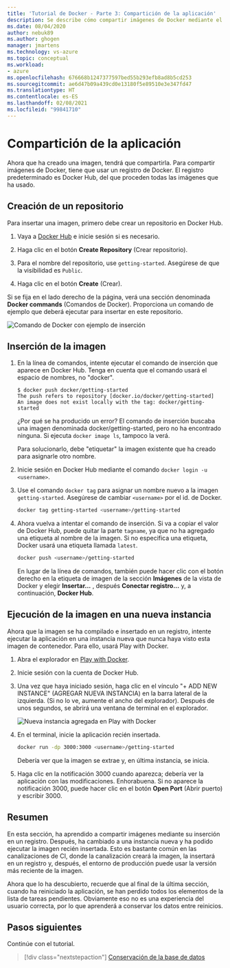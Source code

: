 ```yaml
---
title: 'Tutorial de Docker - Parte 3: Compartición de la aplicación'
description: Se describe cómo compartir imágenes de Docker mediante el registro de Docker Hub.
ms.date: 08/04/2020
author: nebuk89
ms.author: ghogen
manager: jmartens
ms.technology: vs-azure
ms.topic: conceptual
ms.workload:
- azure
ms.openlocfilehash: 676668b1247377597bed55b293efb8ad8b5cd253
ms.sourcegitcommit: ae6d47b09a439cd0e13180f5e89510e3e347fd47
ms.translationtype: HT
ms.contentlocale: es-ES
ms.lasthandoff: 02/08/2021
ms.locfileid: "99841710"
---
```

# <a name="share-your-app"></a>Compartición de la aplicación

Ahora que ha creado una imagen, tendrá que compartirla. Para compartir imágenes de Docker, tiene que usar un registro de Docker. El registro predeterminado es Docker Hub, del que proceden todas las imágenes que ha usado.

## <a name="create-a-repo"></a>Creación de un repositorio

Para insertar una imagen, primero debe crear un repositorio en Docker Hub.

1. Vaya a [Docker Hub](https://hub.docker.com) e inicie sesión si es necesario.

1. Haga clic en el botón **Create Repository** (Crear repositorio).

1. Para el nombre del repositorio, use `getting-started`. Asegúrese de que la visibilidad es `Public`.

1. Haga clic en el botón **Create** (Crear).

Si se fija en el lado derecho de la página, verá una sección denominada **Docker commands** (Comandos de Docker). Proporciona un comando de ejemplo que deberá ejecutar para insertar en este repositorio.

![Comando de Docker con ejemplo de inserción](media/push-command.png)

## <a name="push-the-image"></a>Inserción de la imagen

1. En la línea de comandos, intente ejecutar el comando de inserción que aparece en Docker Hub. Tenga en cuenta que el comando usará el espacio de nombres, no "docker".

    ```plaintext
    $ docker push docker/getting-started
    The push refers to repository [docker.io/docker/getting-started]
    An image does not exist locally with the tag: docker/getting-started
    ```

    ¿Por qué se ha producido un error? El comando de inserción buscaba una imagen denominada docker/getting-started, pero no ha encontrado ninguna. Si ejecuta `docker image ls`, tampoco la verá.

    Para solucionarlo, debe "etiquetar" la imagen existente que ha creado para asignarle otro nombre.

1. Inicie sesión en Docker Hub mediante el comando `docker login -u <username>`.

1. Use el comando `docker tag` para asignar un nombre nuevo a la imagen `getting-started`. Asegúrese de cambiar `<username>` por el id. de Docker.

    ```bash
    docker tag getting-started <username>/getting-started
    ```

1. Ahora vuelva a intentar el comando de inserción. Si va a copiar el valor de Docker Hub, puede quitar la parte `tagname`, ya que no ha agregado una etiqueta al nombre de la imagen. Si no especifica una etiqueta, Docker usará una etiqueta llamada `latest`.

    ```bash
    docker push <username>/getting-started
    ```

    En lugar de la línea de comandos, también puede hacer clic con el botón derecho en la etiqueta de imagen de la sección **Imágenes** de la vista de Docker y elegir **Insertar...** , después **Conectar registro...** y, a continuación, **Docker Hub**.

## <a name="run-the-image-on-a-new-instance"></a>Ejecución de la imagen en una nueva instancia

Ahora que la imagen se ha compilado e insertado en un registro, intente ejecutar la aplicación en una instancia nueva que nunca haya visto esta imagen de contenedor. Para ello, usará Play with Docker.

1. Abra el explorador en [Play with Docker](http://play-with-docker.com).

1. Inicie sesión con la cuenta de Docker Hub.

1. Una vez que haya iniciado sesión, haga clic en el vínculo "+ ADD NEW INSTANCE" (AGREGAR NUEVA INSTANCIA) en la barra lateral de la izquierda. (Si no lo ve, aumente el ancho del explorador). Después de unos segundos, se abrirá una ventana de terminal en el explorador.

    ![Nueva instancia agregada en Play with Docker](media/pwd-add-new-instance.png)

1. En el terminal, inicie la aplicación recién insertada.

    ```bash
    docker run -dp 3000:3000 <username>/getting-started
    ```

    Debería ver que la imagen se extrae y, en última instancia, se inicia.

1. Haga clic en la notificación 3000 cuando aparezca; debería ver la aplicación con las modificaciones. Enhorabuena. Si no aparece la notificación 3000, puede hacer clic en el botón **Open Port** (Abrir puerto) y escribir 3000.

## <a name="recap"></a>Resumen

En esta sección, ha aprendido a compartir imágenes mediante su inserción en un registro. Después, ha cambiado a una instancia nueva y ha podido ejecutar la imagen recién insertada. Esto es bastante común en las canalizaciones de CI, donde la canalización creará la imagen, la insertará en un registro y, después, el entorno de producción puede usar la versión más reciente de la imagen.

Ahora que lo ha descubierto, recuerde que al final de la última sección, cuando ha reiniciado la aplicación, se han perdido todos los elementos de la lista de tareas pendientes. Obviamente eso no es una experiencia del usuario correcta, por lo que aprenderá a conservar los datos entre reinicios.

## <a name="next-steps"></a>Pasos siguientes

Continúe con el tutorial.

> [!div class="nextstepaction"]
> [Conservación de la base de datos](persist-your-data.md)